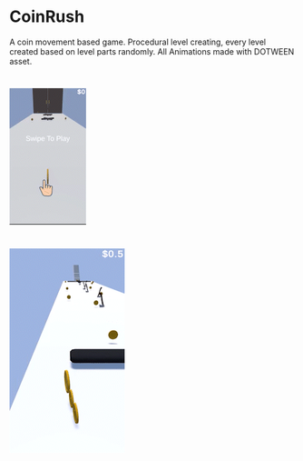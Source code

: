 # CoinRush

A coin movement based game.
Procedural level creating, every level created based on level parts randomly.
All Animations made with DOTWEEN asset.


#
![](https://github.com/ydag0/CoinRush/blob/main/gifs/CoinRushG2.gif)
#
![](https://github.com/ydag0/CoinRush/blob/main/gifs/CoinrushG.gif)
